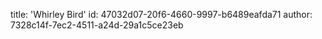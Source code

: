 title: 'Whirley Bird'
id: 47032d07-20f6-4660-9997-b6489eafda71
author: 7328c14f-7ec2-4511-a24d-29a1c5ce23eb
